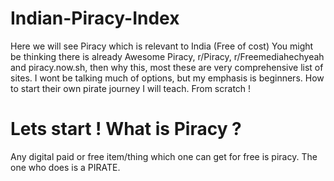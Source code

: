 # Indian-Piracy-Index
Here we will see Piracy which is relevant to India (Free of cost)
You might be thinking there is already Awesome Piracy, r/Piracy, r/Freemediahechyeah and piracy.now.sh, then why this, most these are very comprehensive list of sites. I wont be talking much of options, but my emphasis is beginners. How to start their own pirate journey I will teach. From scratch !

# Lets start ! What is Piracy ?
Any digital paid or free item/thing which one can get for free is piracy. The one who does is a PIRATE.
